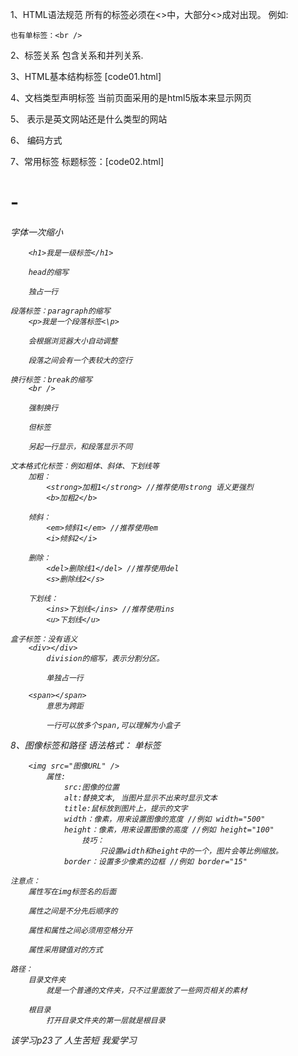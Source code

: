 1、HTML语法规范
    所有的标签必须在<>中，大部分<>成对出现。
        例如:<html></html>
    
    也有单标签：<br />

2、标签关系
    包含关系和并列关系.

3、HTML基本结构标签 [code01.html]

4、文档类型声明标签
    <!DOCTYPE html> 当前页面采用的是html5版本来显示网页

5、<html lang="en">
    表示是英文网站还是什么类型的网站

6、<meta charset="UTF-8"> 编码方式

7、常用标签
    标题标签：[code02.html]
        <h1> - <h6> 字体一次缩小

        <h1>我是一级标签</h1>

        head的缩写

        独占一行

    段落标签：paragraph的缩写
        <p>我是一个段落标签<\p>

        会根据浏览器大小自动调整

        段落之间会有一个表较大的空行

    换行标签：break的缩写
        <br />

        强制换行

        但标签

        另起一行显示，和段落显示不同

    文本格式化标签：例如粗体、斜体、下划线等 
        加粗：
            <strong>加粗1</strong> //推荐使用strong 语义更强烈
            <b>加粗2</b>

        倾斜：
            <em>倾斜1</em> //推荐使用em
            <i>倾斜2</i>

        删除：
            <del>删除线1</del> //推荐使用del
            <s>删除线2</s>

        下划线：
            <ins>下划线</ins> //推荐使用ins
            <u>下划线</u>

    盒子标签：没有语义
        <div></div>
            division的缩写，表示分割分区。

            单独占一行

        <span></span>
            意思为跨距
            
            一行可以放多个span,可以理解为小盒子

8、图像标签和路径
    语法格式：
        单标签
        
        <img src="图像URL" />
            属性:
                src:图像的位置
                alt:替换文本, 当图片显示不出来时显示文本
                title:鼠标放到图片上，提示的文字
                width：像素，用来设置图像的宽度 //例如 width="500"
                height：像素，用来设置图像的高度 //例如 height="100"
                    技巧：
                        只设置width和height中的一个，图片会等比例缩放。
                border：设置多少像素的边框 //例如 border="15"
    
    注意点：
        属性写在img标签名的后面

        属性之间是不分先后顺序的

        属性和属性之间必须用空格分开

        属性采用键值对的方式

    路径：
        目录文件夹
            就是一个普通的文件夹，只不过里面放了一些网页相关的素材

        根目录
            打开目录文件夹的第一层就是根目录


该学习p23了 人生苦短 我爱学习







